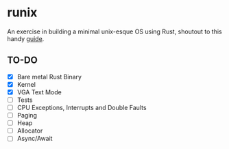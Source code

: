 # runix
An exercise in building a minimal unix-esque OS using Rust, shoutout to this handy [guide](https://os.phil-opp.com/).

## TO-DO 
- [x] Bare metal Rust Binary 
- [x] Kernel
- [x] VGA Text Mode
- [ ] Tests
- [ ] CPU Exceptions, Interrupts and Double Faults
- [ ] Paging
- [ ] Heap
- [ ] Allocator
- [ ] Async/Await
